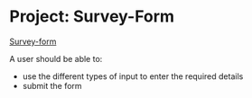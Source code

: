 # Project: Survey-Form
[Survey-form](https://owethusotomela.github.io/survey-form/)

A user should be able to:

- use the different types of input to enter the required details 
- submit the form
